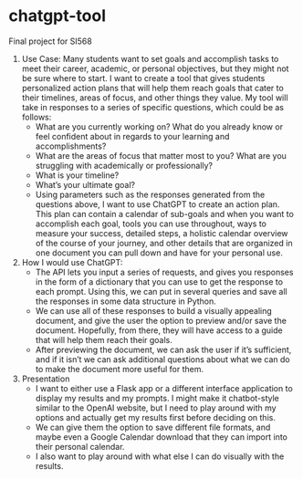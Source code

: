 # chatgpt-tool
Final project for SI568

1. Use Case: Many students want to set goals and accomplish tasks to meet their career, academic, or personal objectives, but they might not be sure where to start. I want to create a tool that gives students personalized action plans that will help them reach goals that cater to their timelines, areas of focus, and other things they value. My tool will take in responses to a series of specific questions, which could be as follows:
    - What are you currently working on? What do you already know or feel confident about in regards to your learning and accomplishments?
    - What are the areas of focus that matter most to you? What are you struggling with academically or professionally?
    - What is your timeline?
    - What’s your ultimate goal?
    - Using parameters such as the responses generated from the questions above, I want to use ChatGPT to create an action plan. This plan can contain a calendar of sub-goals and when you want to accomplish each goal, tools you can use throughout, ways to measure your success, detailed steps, a holistic calendar overview of the course of your journey, and other details that are organized in one document you can pull down and have for your personal use.
2. How I would use ChatGPT: 
    - The API lets you input a series of requests, and gives you responses in the form of a dictionary that you can use to get the response to each prompt. Using this, we can put in several queries and save all the responses in some data structure in Python.
    - We can use all of these responses to build a visually appealing document, and give the user the option to preview and/or save the document. Hopefully, from there, they will have access to a guide that will help them reach their goals.
    - After previewing the document, we can ask the user if it’s sufficient, and if it isn’t we can ask additional questions about what we can do to make the document more useful for them.
3. Presentation
    - I want to either use a Flask app or a different interface application to display my results and my prompts. I might make it chatbot-style similar to the OpenAI website, but I need to play around with my options and actually get my results first before deciding on this.
    - We can give them the option to save different file formats, and maybe even a Google Calendar download that they can import into their personal calendar.
    - I also want to play around with what else I can do visually with the results.
